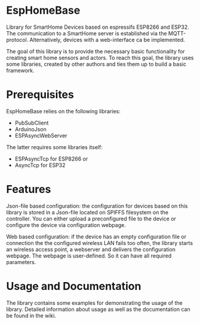 # EspHomeBase
Library for SmartHome Devices based on espressifs ESP8266 and ESP32. The communication to a SmartHome server is established 
via the MQTT-protocol. Alternatively, devices with a web-interface ca be implemented.

The goal of this library is to provide the necessary basic functionality for creating smart home sensors and actors. 
To reach this goal, the library uses some libraries, created by other authors and ties them up to build a basic framework.

# Prerequisites
EspHomeBase relies on the following libraries:
 - PubSubClient
 - ArduinoJson
 - ESPAsyncWebServer

The latter requires some libraries itself:
 - ESPAsyncTcp for ESP8266 or
 - AsyncTcp for ESP32

# Features
Json-file based configuration:
the configuration for devices based on this library is stored in a Json-file located on SPIFFS filesystem on the controller. You can either upload a preconfigured file to the device or configure the device via configuration webpage.

Web based configuration:
if the device has an empty configuration file or connection the the configured wireless LAN fails too often, the library starts an wireless access point, a webserver and delivers the configuration webpage. The webpage is user-defined. So it can have all required parameters.


 
# Usage and Documentation
The library contains some examples for demonstrating the usage of the library. Detailed information about usage as well as the documentation can be found in the wiki.
